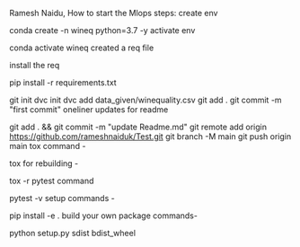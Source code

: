 Ramesh Naidu, How to start the Mlops
steps:
create env

conda create -n wineq python=3.7 -y
activate env

conda activate wineq
created a req file

install the req

pip install -r requirements.txt


git init
dvc init 
dvc add data_given/winequality.csv
git add .
git commit -m "first commit"
oneliner updates for readme

git add . && git commit -m "update Readme.md"
git remote add origin https://github.com/rameshnaiduk/Test.git
git branch -M main
git push origin main
tox command -

tox
for rebuilding -

tox -r 
pytest command

pytest -v
setup commands -

pip install -e . 
build your own package commands-

python setup.py sdist bdist_wheel